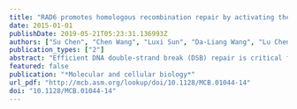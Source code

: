```yaml
---
title: "RAD6 promotes homologous recombination repair by activating the autophagy-mediated degradation of heterochromatin protein HP1."
date: 2015-01-01
publishDate: 2019-05-21T05:23:31.136993Z
authors: ["Su Chen", "Chen Wang", "Luxi Sun", "Da-Liang Wang", "Lu Chen", "Zhuan Huang", "Qi Yang", "Jie Gao", "Xi-Bin Yang", "Jian-Feng Chang", "Ping Chen", "Li Lan", "Zhiyong Mao", "Fang-Lin Sun"]
publication_types: ["2"]
abstract: "Efficient DNA double-strand break (DSB) repair is critical for the maintenance of genome stability. Unrepaired or misrepaired DSBs cause chromosomal rearrangements that can result in severe consequences, such as tumorigenesis. RAD6 is an E2 ubiquitin-conjugating enzyme that plays a pivotal role in repairing UV-induced DNA damage. Here, we present evidence that RAD6 is also required for DNA DSB repair via homologous recombination (HR) by specifically regulating the degradation of heterochromatin protein 1$α$ (HP1$α$). Our study indicates that RAD6 physically interacts with HP1$α$ and ubiquitinates HP1$α$ at residue K154, thereby promoting HP1$α$ degradation through the autophagy pathway and eventually leading to an open chromatin structure that facilitates efficient HR DSB repair. Furthermore, bioinformatics studies have indicated that the expression of RAD6 and HP1$α$ exhibits an inverse relationship and correlates with the survival rate of patients. "
featured: false
publication: "*Molecular and cellular biology*"
url_pdf: "http://mcb.asm.org/lookup/doi/10.1128/MCB.01044-14"
doi: "10.1128/MCB.01044-14"
---
```


